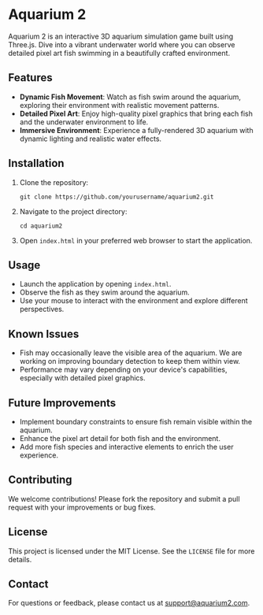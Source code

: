 # Aquarium 2

Aquarium 2 is an interactive 3D aquarium simulation game built using Three.js. Dive into a vibrant underwater world where you can observe detailed pixel art fish swimming in a beautifully crafted environment.

## Features

- **Dynamic Fish Movement**: Watch as fish swim around the aquarium, exploring their environment with realistic movement patterns.
- **Detailed Pixel Art**: Enjoy high-quality pixel graphics that bring each fish and the underwater environment to life.
- **Immersive Environment**: Experience a fully-rendered 3D aquarium with dynamic lighting and realistic water effects.

## Installation

1. Clone the repository:
   ```
   git clone https://github.com/yourusername/aquarium2.git
   ```
2. Navigate to the project directory:
   ```
   cd aquarium2
   ```
3. Open `index.html` in your preferred web browser to start the application.

## Usage

- Launch the application by opening `index.html`.
- Observe the fish as they swim around the aquarium.
- Use your mouse to interact with the environment and explore different perspectives.

## Known Issues

- Fish may occasionally leave the visible area of the aquarium. We are working on improving boundary detection to keep them within view.
- Performance may vary depending on your device's capabilities, especially with detailed pixel graphics.

## Future Improvements

- Implement boundary constraints to ensure fish remain visible within the aquarium.
- Enhance the pixel art detail for both fish and the environment.
- Add more fish species and interactive elements to enrich the user experience.

## Contributing

We welcome contributions! Please fork the repository and submit a pull request with your improvements or bug fixes.

## License

This project is licensed under the MIT License. See the `LICENSE` file for more details.

## Contact

For questions or feedback, please contact us at support@aquarium2.com.